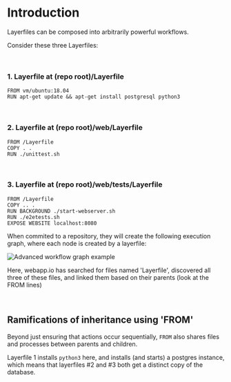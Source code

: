 # Introduction
Layerfiles can be composed into arbitrarily powerful workflows.

Consider these three Layerfiles:

<br />

### 1. Layerfile at (repo root)/Layerfile

```Layerfile
FROM vm/ubuntu:18.04
RUN apt-get update && apt-get install postgresql python3
```

<br />

### 2. Layerfile at (repo root)/web/Layerfile

```Layerfile
FROM /Layerfile
COPY . .
RUN ./unittest.sh
```

<br />

### 3. Layerfile at (repo root)/web/tests/Layerfile
```Layerfile
FROM /Layerfile
COPY .. .
RUN BACKGROUND ./start-webserver.sh
RUN ./e2etests.sh
EXPOSE WEBSITE localhost:8080
```


When commited to a repository, they will create the following execution graph, where each node is created by a layerfile:

![Advanced workflow graph example](/docs/resources/advanced-workflows-intro-graph.svg)

Here, webapp.io has searched for files named 'Layerfile', discovered all three of these files, and linked them based on their parents (look at the FROM lines)

<br />

## Ramifications of inheritance using 'FROM'

Beyond just ensuring that actions occur sequentially, `FROM` also shares files and processes between parents and children.

Layerfile 1 installs `python3` here, and installs (and starts) a postgres instance, which means that layerfiles #2 and #3 both get a distinct copy of the database.

<br />
